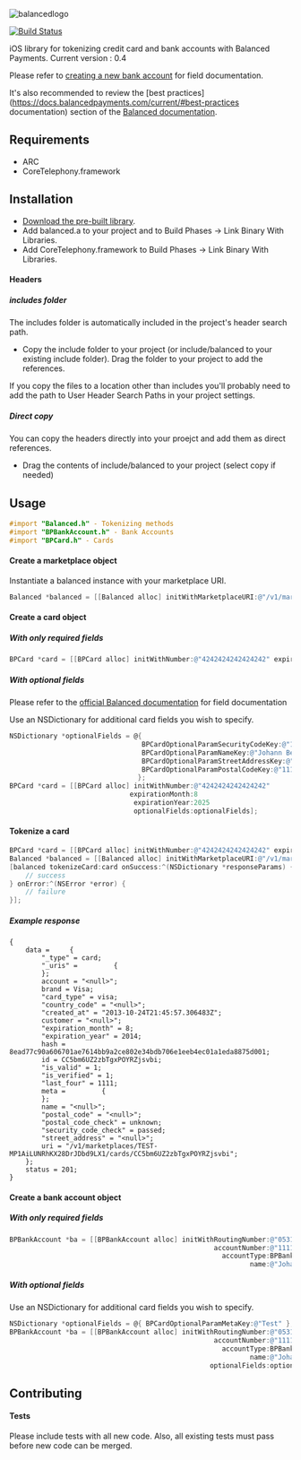 ![balancedlogo](https://www.balancedpayments.com/images/homepage_logo-01.png)

[![Build Status](https://travis-ci.org/balanced/balanced-ios.png)](https://travis-ci.org/balanced/balanced-ios)

iOS library for tokenizing credit card and bank accounts with Balanced Payments.
Current version : 0.4

Please refer to [creating a new bank account](https://docs.balancedpayments.com/current/api#creating-a-new-bank-account) for field documentation.

It's also recommended to review the [best practices](https://docs.balancedpayments.com/current/#best-practices documentation) section of the [Balanced documentation](https://docs.balancedpayments.com/current).

## Requirements

- ARC
- CoreTelephony.framework

## Installation

- [Download the pre-built library](https://github.com/balanced/balanced-ios/releases/0.4).
- Add balanced.a to your project and to Build Phases -> Link Binary With Libraries.
- Add CoreTelephony.framework to Build Phases -> Link Binary With Libraries.

#### Headers

##### includes folder
The includes folder is automatically included in the project's header search path.

- Copy the include folder to your project (or include/balanced to your existing include folder). Drag the folder to your project to add the references.

If you copy the files to a location other than includes you'll probably need to add the path to User Header Search Paths in your project settings.

##### Direct copy
You can copy the headers directly into your proejct and add them as direct references.
- Drag the contents of include/balanced to your project (select copy if needed)

## Usage

```objectivec
#import "Balanced.h" - Tokenizing methods
#import "BPBankAccount.h" - Bank Accounts
#import "BPCard.h" - Cards
```

#### Create a marketplace object

Instantiate a balanced instance with your marketplace URI.

```objectivec
Balanced *balanced = [[Balanced alloc] initWithMarketplaceURI:@"/v1/marketplaces/TEST-MP6E3EVlPOsagSdcBNUXWBDQ"];
```

#### Create a card object

##### With only required fields

```objectivec
BPCard *card = [[BPCard alloc] initWithNumber:@"4242424242424242" expirationMonth:8 expirationYear:2025];
```

##### With optional fields

Please refer to the [official Balanced documentation](https://docs.balancedpayments.com/current/api#creating-a-new-bank-account) for field documentation

Use an NSDictionary for additional card fields you wish to specify.

```objectivec
NSDictionary *optionalFields = @{
                                 BPCardOptionalParamSecurityCodeKey:@"123",
                                 BPCardOptionalParamNameKey:@"Johann Bernoulli",
                                 BPCardOptionalParamStreetAddressKey:@"123 Main Street",
                                 BPCardOptionalParamPostalCodeKey:@"11111"
                                };
BPCard *card = [[BPCard alloc] initWithNumber:@"4242424242424242"
                              expirationMonth:8
                               expirationYear:2025
                               optionalFields:optionalFields];
```

#### Tokenize a card

```objectivec
BPCard *card = [[BPCard alloc] initWithNumber:@"4242424242424242" expirationMonth:8 expirationYear:2025];
Balanced *balanced = [[Balanced alloc] initWithMarketplaceURI:@"/v1/marketplaces/TEST-MP6E3EVlPOsagSdcBNUXWBDQ"];
[balanced tokenizeCard:card onSuccess:^(NSDictionary *responseParams) {
    // success
} onError:^(NSError *error) {
    // failure
}];
```

##### Example response

```
{
    data =     {
        "_type" = card;
        "_uris" =         {
        };
        account = "<null>";
        brand = Visa;
        "card_type" = visa;
        "country_code" = "<null>";
        "created_at" = "2013-10-24T21:45:57.306483Z";
        customer = "<null>";
        "expiration_month" = 8;
        "expiration_year" = 2014;
        hash = 8ead77c90a606701ae7614bb9a2ce802e34bdb706e1eeb4ec01a1eda8875d001;
        id = CC5bm6UZ2zbTgxPOYRZjsvbi;
        "is_valid" = 1;
        "is_verified" = 1;
        "last_four" = 1111;
        meta =         {
        };
        name = "<null>";
        "postal_code" = "<null>";
        "postal_code_check" = unknown;
        "security_code_check" = passed;
        "street_address" = "<null>";
        uri = "/v1/marketplaces/TEST-MP1AiLUNRhKX28DrJDbd9LX1/cards/CC5bm6UZ2zbTgxPOYRZjsvbi";
    };
    status = 201;
}
```


#### Create a bank account object

##### With only required fields

```objectivec
BPBankAccount *ba = [[BPBankAccount alloc] initWithRoutingNumber:@"053101273"
                                                   accountNumber:@"111111111111"
                                                     accountType:BPBankAccountTypeChecking
                                                            name:@"Johann Bernoulli"];
```

##### With optional fields

Use an NSDictionary for additional card fields you wish to specify.

```objectivec
NSDictionary *optionalFields = @{ BPCardOptionalParamMetaKey:@"Test" };
BPBankAccount *ba = [[BPBankAccount alloc] initWithRoutingNumber:@"053101273"
                                                   accountNumber:@"111111111111"
                                                     accountType:BPBankAccountTypeChecking
                                                            name:@"Johann Bernoulli"
                                                  optionalFields:optionalFields];
```

## Contributing


#### Tests

Please include tests with all new code. Also, all existing tests must pass before new code can be merged.
